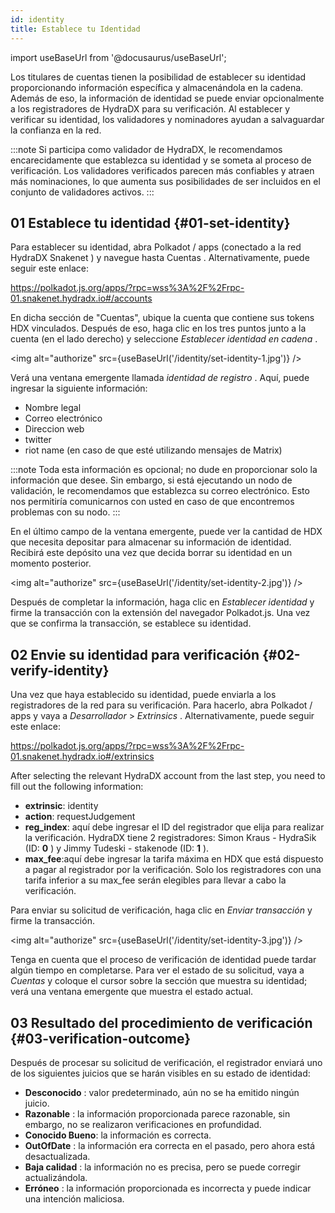 ```yaml
---
id: identity
title: Establece tu Identidad
---
```


import useBaseUrl from '@docusaurus/useBaseUrl';

Los titulares de cuentas tienen la posibilidad de establecer su identidad proporcionando información específica y almacenándola en la cadena. Además de eso, la información de identidad se puede enviar opcionalmente a los registradores de HydraDX para su verificación. Al establecer y verificar su identidad, los validadores y nominadores ayudan a salvaguardar la confianza en la red.

:::note
Si participa como validador de HydraDX, le recomendamos encarecidamente que establezca su identidad y se someta al proceso de verificación. Los validadores verificados parecen más confiables y atraen más nominaciones, lo que aumenta sus posibilidades de ser incluidos en el conjunto de validadores activos.
:::

## 01 Establece tu identidad {#01-set-identity}

Para establecer su identidad, abra Polkadot / apps (conectado a la red HydraDX Snakenet ) y navegue hasta Cuentas . Alternativamente, puede seguir este enlace:

https://polkadot.js.org/apps/?rpc=wss%3A%2F%2Frpc-01.snakenet.hydradx.io#/accounts

En dicha sección de "Cuentas", ubique la cuenta que contiene sus tokens HDX vinculados. Después de eso, haga clic en los tres puntos junto a la cuenta (en el lado derecho) y seleccione *Establecer identidad en cadena* .

<img alt="authorize" src={useBaseUrl('/identity/set-identity-1.jpg')} />

Verá una ventana emergente llamada *identidad de registro* . Aquí, puede ingresar la siguiente información:

* Nombre legal
* Correo electrónico
* Direccion web
* twitter
* riot name (en caso de que esté utilizando mensajes de Matrix)

:::note
Toda esta información es opcional; no dude en proporcionar solo la información que desee. Sin embargo, si está ejecutando un nodo de validación, le recomendamos que establezca su correo electrónico. Esto nos permitiría comunicarnos con usted en caso de que encontremos problemas con su nodo.
:::

En el último campo de la ventana emergente, puede ver la cantidad de HDX que necesita depositar para almacenar su información de identidad. Recibirá este depósito una vez que decida borrar su identidad en un momento posterior.

<img alt="authorize" src={useBaseUrl('/identity/set-identity-2.jpg')} />

Después de completar la información, haga clic en *Establecer identidad* y firme la transacción con la extensión del navegador Polkadot.js. Una vez que se confirma la transacción, se establece su identidad.

## 02 Envie su identidad para verificación {#02-verify-identity}

Una vez que haya establecido su identidad, puede enviarla a los registradores de la red para su verificación. Para hacerlo, abra Polkadot / apps y vaya a *Desarrollador* > *Extrinsics* . Alternativamente, puede seguir este enlace:

https://polkadot.js.org/apps/?rpc=wss%3A%2F%2Frpc-01.snakenet.hydradx.io#/extrinsics

After selecting the relevant HydraDX account from the last step, you need to fill out the following information:

* **extrinsic**: identity
* **action**: requestJudgement
* **reg_index**: aquí debe ingresar el ID del registrador que elija para realizar la verificación.
HydraDX tiene 2 registradores: Simon Kraus - HydraSik (ID: **0** ) y Jimmy Tudeski - stakenode (ID: **1** ).
* **max_fee**:aquí debe ingresar la tarifa máxima en HDX que está dispuesto a pagar al registrador por la verificación. Solo los registradores con una tarifa inferior a su max_fee serán elegibles para llevar a cabo la verificación.

Para enviar su solicitud de verificación, haga clic en *Enviar transacción* y firme la transacción.

<img alt="authorize" src={useBaseUrl('/identity/set-identity-3.jpg')} />

Tenga en cuenta que el proceso de verificación de identidad puede tardar algún tiempo en completarse. Para ver el estado de su solicitud, vaya a *Cuentas* y coloque el cursor sobre la sección que muestra su identidad; verá una ventana emergente que muestra el estado actual.

## 03 Resultado del procedimiento de verificación {#03-verification-outcome}

Después de procesar su solicitud de verificación, el registrador enviará uno de los siguientes juicios que se harán visibles en su estado de identidad:

* **Desconocido** : valor predeterminado, aún no se ha emitido ningún juicio.
* **Razonable** : la información proporcionada parece razonable, sin embargo, no se realizaron verificaciones en profundidad.
* **Conocido Bueno**: la información es correcta.
* **OutOfDate** : la información era correcta en el pasado, pero ahora está desactualizada.
* **Baja calidad** : la información no es precisa, pero se puede corregir actualizándola.
* **Erróneo** : la información proporcionada es incorrecta y puede indicar una intención maliciosa.
